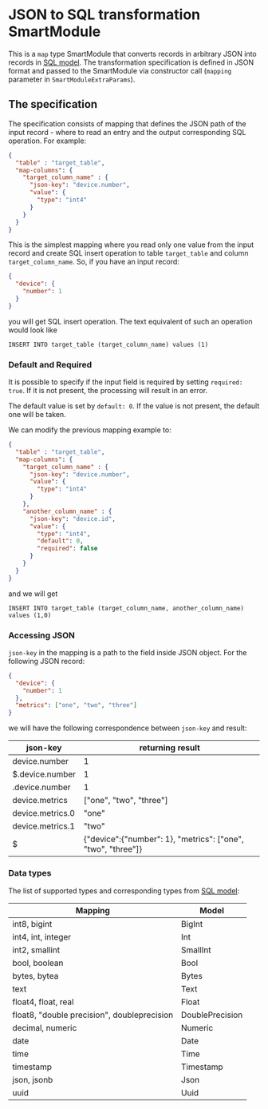 # JSON to SQL transformation SmartModule
This is a `map` type SmartModule that converts records in arbitrary JSON into
records in [SQL model](../fluvio-model-sql). The transformation specification is defined in 
JSON format and passed to the SmartModule via constructor call (`mapping` parameter in `SmartModuleExtraParams`).

## The specification
The specification consists of mapping that defines the JSON path of the input record - where to read an entry
and the output corresponding SQL operation. For example:
```json
{
  "table" : "target_table",
  "map-columns": {
    "target_column_name" : {
      "json-key": "device.number",
      "value": {
        "type": "int4"
      }
    }
  }
}
```
This is the simplest mapping where you read only one value from the input record and create SQL
insert operation to table `target_table` and column `target_column_name`. So, if you have an input record:

```json
{
  "device": {
    "number": 1
  }
}
```
you will get SQL insert operation. The text equivalent of such an operation
would look like 
```
INSERT INTO target_table (target_column_name) values (1)
```
### Default and Required
It is possible to specify if the input field is required by setting `required: true`. If it is not present,
the processing will result in an error.

The default value is set by `default: 0`. If the value is not present, the default one will be taken.

We can modify the previous mapping example to:
```json
{
  "table" : "target_table",
  "map-columns": {
    "target_column_name" : {
      "json-key": "device.number",
      "value": {
        "type": "int4"
      }
    },
    "another_column_name" : {
      "json-key": "device.id",
      "value": {
        "type": "int4",
        "default": 0,
        "required": false
      }
    }
  }
}
```
and we will get
```
INSERT INTO target_table (target_column_name, another_column_name) values (1,0)
```

### Accessing JSON
`json-key` in the mapping is a path to the field inside JSON object.
For the following JSON record:

```json
{
  "device": {
    "number": 1
  },
  "metrics": ["one", "two", "three"]
}
```
we will have the following correspondence between `json-key` and result:

| json-key         | returning result                                             |
|------------------|--------------------------------------------------------------|
| device.number    | 1                                                            |
| $.device.number  | 1                                                            |
| .device.number   | 1                                                            |
| device.metrics   | ["one", "two", "three"]                                      |
| device.metrics.0 | "one"                                                        |
| device.metrics.1 | "two"                                                        |
| $                | {"device":{"number": 1}, "metrics": ["one", "two", "three"]} |

### Data types
The list of supported types and corresponding types from [SQL model](../fluvio-model-sql):

| Mapping                                     | Model           |
|---------------------------------------------|-----------------|
| int8, bigint                                | BigInt          |
| int4, int, integer                          | Int             |
| int2, smallint                              | SmallInt        |
| bool, boolean                               | Bool            |
| bytes, bytea                                | Bytes           |
| text                                        | Text            |
| float4, float, real                         | Float           |
| float8, "double precision", doubleprecision | DoublePrecision |
| decimal, numeric                            | Numeric         |
| date                                        | Date            |
| time                                        | Time            |
| timestamp                                   | Timestamp       |
| json, jsonb                                 | Json            |
| uuid                                        | Uuid            |

